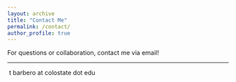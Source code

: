```yaml
---
layout: archive
title: "Contact Me"
permalink: /contact/
author_profile: true
---
```


For questions or collaboration, contact me via email!

---

<p>
<i class="far fa-envelope" style="color:black" aria-hidden="true"></i>
&nbsp;t&nbsp;barbero at colostate dot edu
</p>
